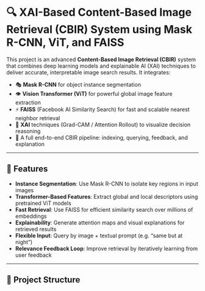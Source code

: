 # 🔍 XAI-Based Content-Based Image Retrieval (CBIR) System using Mask R-CNN, ViT, and FAISS

This project is an advanced **Content-Based Image Retrieval (CBIR)** system that combines deep learning models and explainable AI (XAI) techniques to deliver accurate, interpretable image search results. It integrates:

- 🎭 **Mask R-CNN** for object instance segmentation
- 👁️ **Vision Transformer (ViT)** for powerful global image feature extraction
- ⚡ **FAISS** (Facebook AI Similarity Search) for fast and scalable nearest neighbor retrieval
- 🧠 **XAI** techniques (Grad-CAM / Attention Rollout) to visualize decision reasoning
- 📸 A full end-to-end CBIR pipeline: indexing, querying, feedback, and explanation

---

## 🚀 Features

- **Instance Segmentation**: Use Mask R-CNN to isolate key regions in input images
- **Transformer-Based Features**: Extract global and local descriptors using pretrained ViT models
- **Fast Retrieval**: Use FAISS for efficient similarity search over millions of embeddings
- **Explainability**: Generate attention maps and visual explanations for retrieved results
- **Flexible Input**: Query by image + textual prompt (e.g. “same but at night”)
- **Relevance Feedback Loop**: Improve retrieval by iteratively learning from user feedback

---

## 📂 Project Structure

